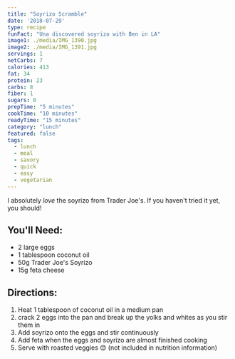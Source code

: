 ```yaml
---
title: "Soyrizo Scramble"
date: '2018-07-29'
type: recipe
funFact: "Una discovered soyrizo with Ben in LA"
image1: ./media/IMG_1390.jpg
image2: ./media/IMG_1391.jpg
servings: 1
netCarbs: 7
calories: 413
fat: 34
protein: 23
carbs: 8
fiber: 1
sugars: 0
prepTime: "5 minutes"
cookTime: "10 minutes"
readyTime: "15 minutes"
category: "lunch"
featured: false
tags:
  - lunch
  - meal
  - savory
  - quick
  - easy
  - vegetarian
---
```


I absolutely *love* the soyrizo from Trader Joe's. If you haven't tried it yet, you should!

## You'll Need:

- 2 large eggs
- 1 tablespoon coconut oil
- 50g Trader Joe's Soyrizo
- 15g feta cheese

## Directions:

1. Heat 1 tablespoon of coconut oil in a medium pan
2. crack 2 eggs into the pan and break up the yolks and whites as you stir them in
3. Add soyrizo onto the eggs and stir continuously
4. Add feta when the eggs and soyrizo are almost finished cooking
5. Serve with roasted veggies 😊 (not included in nutrition information)